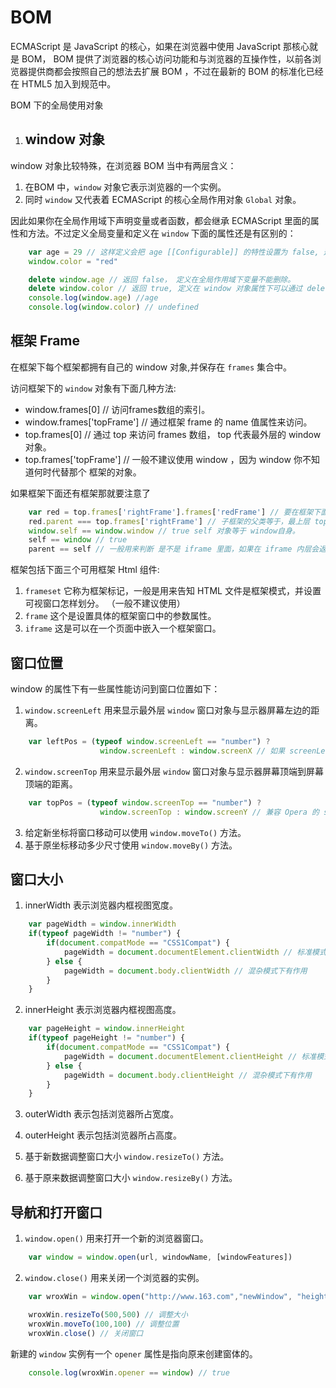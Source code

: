 # BOM

 ECMAScript 是 JavaScript 的核心，如果在浏览器中使用 JavaScript 那核心就是 BOM， BOM 提供了浏览器的核心访问功能和与浏览器的互操作性，以前各浏览器提供商都会按照自己的想法去扩展 BOM ，不过在最新的 BOM 的标准化已经在 HTML5 加入到规范中。

BOM 下的全局使用对象

 1. ## window 对象

window 对象比较特殊，在浏览器 BOM 当中有两层含义：
1. 在BOM 中，`window` 对象它表示浏览器的一个实例。
2. 同时 `window` 又代表着 ECMAScript 的核心全局作用对象 `Global` 对象。

因此如果你在全局作用域下声明变量或者函数，都会继承 ECMAScript 里面的属性和方法。不过定义全局变量和定义在 `window` 下面的属性还是有区别的：

```javascript
    var age = 29 // 这样定义会把 age [[Configurable]] 的特性设置为 false, 这样delete 不了。
    window.color = "red"

    delete window.age // 返回 false， 定义在全局作用域下变量不能删除。
    delete window.color // 返回 true, 定义在 window 对象属性下可以通过 delete 删除。
    console.log(window.age) //age
    console.log(window.color) // undefined
```

## 框架 Frame

在框架下每个框架都拥有自己的 window 对象,并保存在 `frames` 集合中。

访问框架下的 `window` 对象有下面几种方法:

- window.frames[0] // 访问frames数组的索引。
- window.frames['topFrame'] // 通过框架 frame 的 name 值属性来访问。
- top.frames[0] // 通过 top 来访问 frames 数组， top 代表最外层的 window 对象。
- top.frames['topFrame'] // 一般不建议使用 window ，因为 window 你不知道何时代替那个 框架的对象。

如果框架下面还有框架那就要注意了

```javascript
    var red = top.frames['rightFrame'].frames['redFrame'] // 要在框架下面再使用 frames 数组来访问
    red.parent === top.frames['rightFrame'] // 子框架的父类等于，最上层 top 获取的第一层框架
    window.self == window.window // true self 对象等于 window自身。
    self == window // true
    parent == self // 一般用来判断 是不是 iframe 里面，如果在 iframe 内层会返回 false, 否则返回 true
```
框架包括下面三个可用框架 Html 组件:

1. `frameset` 它称为框架标记，一般是用来告知 HTML 文件是框架模式，并设置可视窗口怎样划分。 （一般不建议使用）
2. `frame` 这个是设置具体的框架窗口中的参数属性。
3. `iframe` 这是可以在一个页面中嵌入一个框架窗口。 

## 窗口位置

window 的属性下有一些属性能访问到窗口位置如下：
1. `window.screenLeft` 用来显示最外层 `window` 窗口对象与显示器屏幕左边的距离。
```javascript
    var leftPos = (typeof window.screenLeft == "number") ?
                    window.screenLeft : window.screenX // 如果 screenLeft 不行就使用 screenX 在 Opera 下兼容。
```

2. `window.screenTop` 用来显示最外层 `window` 窗口对象与显示器屏幕顶端到屏幕顶端的距离。

```javascript
    var topPos = (typeof window.screenTop == "number") ?
                    window.screenTop : window.screenY // 兼容 Opera 的 screenY
```

3. 给定新坐标将窗口移动可以使用 `window.moveTo()` 方法。
4. 基于原坐标移动多少尺寸使用 `window.moveBy()` 方法。

## 窗口大小

1. innerWidth 表示浏览器内框视图宽度。
```javascript
    var pageWidth = window.innerWidth
    if(typeof pageWidth != "number") {
        if(document.compatMode == "CSS1Compat") {
            pageWidth = document.documentElement.clientWidth // 标准模式下
        } else {
            pageWidth = document.body.clientWidth // 混杂模式下有作用
        }
    }
```
2. innerHeight 表示浏览器内框视图高度。
```javascript
    var pageHeight = window.innerHeight
    if(typeof pageHeight != "number") {
        if(document.compatMode == "CSS1Compat") {
            pageWidth = document.documentElement.clientHeight // 标准模式下
        } else {
            pageWidth = document.body.clientHeight // 混杂模式下有作用
        }
    }
```
3. outerWidth 表示包括浏览器所占宽度。
4. outerHeight 表示包括浏览器所占高度。

5. 基于新数据调整窗口大小 `window.resizeTo()` 方法。
6. 基于原来数据调整窗口大小 `window.resizeBy()` 方法。

## 导航和打开窗口

1. `window.open()` 用来打开一个新的浏览器窗口。

```javascript
    var window = window.open(url, windowName, [windowFeatures])
```

2. `window.close()` 用来关闭一个浏览器的实例。

```javascript
    var wroxWin = window.open("http://www.163.com","newWindow", "height=400,width=400,top=10,left=10,resizable=yes")

    wroxWin.resizeTo(500,500) // 调整大小
    wroxWin.moveTo(100,100) // 调整位置
    wroxWin.close() // 关闭窗口
```

新建的 `window` 实例有一个 `opener` 属性是指向原来创建窗体的。

```javascript
    console.log(wroxWin.opener == window) // true
```